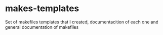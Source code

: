 # makes-templates
Set of makefiles templates that I created, documentacition of each one and general documentation of makefiles
